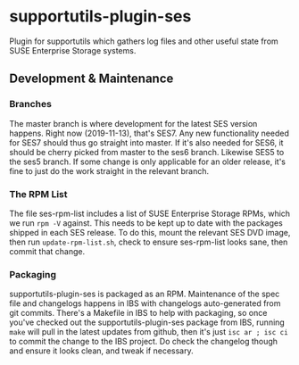 # supportutils-plugin-ses

Plugin for supportutils which gathers log files and other useful state from
SUSE Enterprise Storage systems.

## Development & Maintenance

### Branches

The master branch is where development for the latest SES version happens.
Right now (2019-11-13), that's SES7.  Any new functionality needed for SES7
should thus go straight into master.  If it's also needed for SES6, it should
be cherry picked from master to the ses6 branch.  Likewise SES5 to the ses5
branch.  If some change is only applicable for an older release, it's fine
to just do the work straight in the relevant branch.

### The RPM List

The file ses-rpm-list includes a list of SUSE Enterprise Storage RPMs, which
we run `rpm -V` against.  This needs to be kept up to date with the packages
shipped in each SES release.  To do this, mount the relevant SES DVD image,
then run `update-rpm-list.sh`, check to ensure ses-rpm-list looks sane, then
commit that change.

### Packaging

supportutils-plugin-ses is packaged as an RPM.  Maintenance of the spec file
and changelogs happens in IBS with changelogs auto-generated from git commits.
There's a Makefile in IBS to help with packaging, so once you've checked out
the supportutils-plugin-ses package from IBS, running `make` will pull in the
latest updates from github, then it's just `isc ar ; isc ci` to commit the
change to the IBS project.  Do check the changelog though and ensure it looks
clean, and tweak if necessary.
